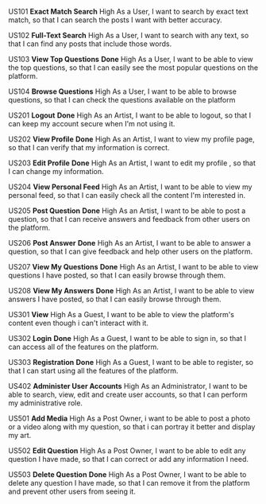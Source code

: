 US101
**Exact Match Search**
High
As a User, I want to search by exact text match, so that I can search the posts I want with better accuracy.


US102
**Full-Text Search**
High
As a User, I want to search with any text, so that I can find any posts that include those words.


US103
**View Top Questions** **Done**
High
As a User, I want to be able to view the top questions, so that I can easily see the most popular questions on the platform.


US104
**Browse Questions**
High
As a User, I want to be able to browse questions, so that I can check the questions available on the platform

US201
**Logout** **Done**
High
As an Artist, I want to be able to logout, so that I can keep my account secure when I'm not using it.


US202
**View Profile** **Done**
High
As an Artist, I want to view my profile page, so that I can verify that my information is correct.


US203
**Edit Profile** **Done**
High
As an Artist, I want to edit my profile , so that I can change my information.


US204
**View Personal Feed**
High
As an Artist, I want to be able to view my personal feed, so that I can easily check all the content I'm interested in.


US205
**Post Question** **Done**
High
As an Artist, I want to be able to post a question, so that I can receive answers and feedback from other users on the platform.


US206
**Post Answer** **Done**
High
As an Artist, I want to be able to answer a question, so that I can give feedback and help other users on the platform.


US207
**View My Questions** **Done**
High
As an Artist, I want to be able to view questions I have posted, so that I can easily browse through them.


US208
**View My Answers** **Done**
High
As an Artist, I want to be able to view answers I have posted, so that I can easily browse through them.

US301
**View**
High
As a Guest, I want to be able to view the platform's content even though i can't interact with it.


US302
**Login** **Done**
High
As a Guest, I want to be able to sign in, so that I can access all of the features on the platform.


US303
**Registration** **Done**
High
As a Guest, I want to be able to register, so that I can start using all the features of the platform.

US402
**Administer User Accounts**
High
As an Administrator, I want to be able to search, view, edit and create user accounts, so that I can perform my administrative role.

US501
**Add Media**
High
As a Post Owner, i want to be able to post a photo or a video along with my question, so that i can portray it better and display my art.


US502
**Edit Question**
High
As a Post Owner, I want to be able to edit any question I have made, so that I can correct or add any information I need.


US503
**Delete Question** **Done**
High
As a Post Owner, I want to be able to delete any question I have made, so that I can remove it from the platform and prevent other users from seeing it.
